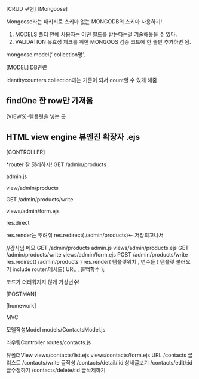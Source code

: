 [CRUD 구현]
[Mongoose]

Mongoose라는 패키지로 스키마 없는 MONGODB의 스키마 사용하기! 
1. MODELS 폴더 안에 사용자는 어떤 필드를 받는다는걸 기술해놓을 수 있다.
2. VALIDATION 유효성 체크를 위한 MONGOOS 검증 코드에 한 줄만 추가하면 됨.

mongoose.model(‘ collection명’,


[MODEL]
DB관련

identitycounters collection에는 기준이 되서 count할 수 있게 해줌

findOne 한 row만 가져옴
----
[VIEWS]-템플릿을 넣는 곳

HTML
view engine 뷰엔진
확장자 .ejs
----
[CONTROLLER]

*router 잘 정리하자!
GET /admin/products

admin.js

view/admin/products

GET /admin/products/write

views/admin/form.ejs

res.direct

res.render는 뿌려줘
res.redirect( /admin/products)<- 저장되고나서

//강사님 메모
GET /admin/products
admin.js
views/admin/products.ejs
GET /admin/products/write
views/admin/form.ejs
POST /admin/products/write
res.redirect(  /admin/products )
res.render( 템플릿위치 , 변수들  )
템플릿 불러오기 include
router.메서드( URL , 콜백함수 );

코드가 더러워지지 않게 가상변수!

[POSTMAN]

[homework]

MVC

모델작성Model 
models/ContactsModel.js

라우팅Controller
routes/contacts.js

뷰폴더View
views/contacts/list.ejs
views/contacts/form.ejs
URL
/contacts  글리스트
/contacts/write 글작성
/contacts/detail/:id  상세글보기
/contacts/edit/:id 글수정하기
/contacts/delete/:id 글삭제하기

